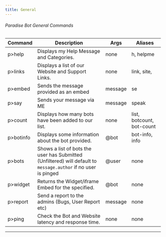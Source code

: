 ```yaml
---
title: General
---
```


###### Paradise Bot General Commands
| Command      | Description | Args | Aliases
|--------------|----------|--------------| --------------|
p>help | Displays my Help Message and Categories. | none | h, helpme
p>links | Displays a list of our Website and Support Links. | none | link, site,
p>embed | Sends the message provided as an embed | message | se
p>say | Sends your message via ME | message | speak
p>count | Displays how many bots have been added to our list. | none | list, botcount, bot-count
p>botinfo | Displays some information about the bot provided. | @bot | bot-info, info
p>bots | Shows a list of bots the user has Submitted (Unfiltered) will default to `message.author` if no user is pinged| @user | none
p>widget | Returns the Widget/iframe Embed for the specified. | @bot | none
p>report | Send a report to the admins (Bugs, User Report etc) | message | none
p>ping | Check the Bot and Website latency and response time. | none | none

---
